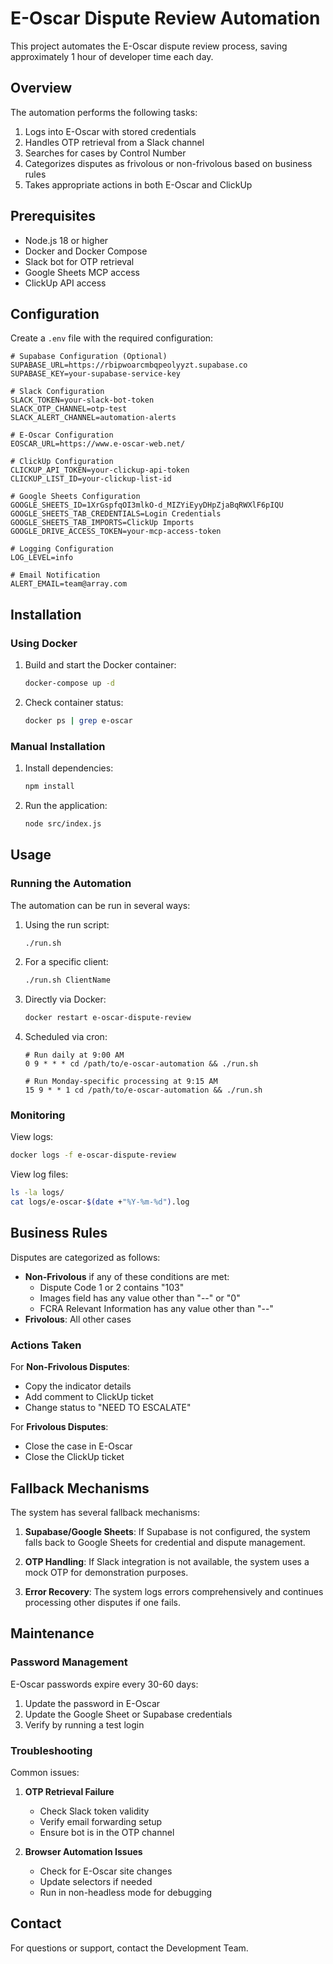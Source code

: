 # E-Oscar Dispute Review Automation

This project automates the E-Oscar dispute review process, saving approximately 1 hour of developer time each day.

## Overview

The automation performs the following tasks:

1. Logs into E-Oscar with stored credentials
2. Handles OTP retrieval from a Slack channel
3. Searches for cases by Control Number
4. Categorizes disputes as frivolous or non-frivolous based on business rules
5. Takes appropriate actions in both E-Oscar and ClickUp

## Prerequisites

- Node.js 18 or higher
- Docker and Docker Compose
- Slack bot for OTP retrieval
- Google Sheets MCP access
- ClickUp API access

## Configuration

Create a `.env` file with the required configuration:

```
# Supabase Configuration (Optional)
SUPABASE_URL=https://rbipwoarcmbqpeolyyzt.supabase.co
SUPABASE_KEY=your-supabase-service-key

# Slack Configuration
SLACK_TOKEN=your-slack-bot-token
SLACK_OTP_CHANNEL=otp-test
SLACK_ALERT_CHANNEL=automation-alerts

# E-Oscar Configuration
EOSCAR_URL=https://www.e-oscar-web.net/

# ClickUp Configuration
CLICKUP_API_TOKEN=your-clickup-api-token
CLICKUP_LIST_ID=your-clickup-list-id

# Google Sheets Configuration
GOOGLE_SHEETS_ID=1XrGspfqOI3mlkO-d_MIZYiEyyDHpZjaBqRWXlF6pIQU
GOOGLE_SHEETS_TAB_CREDENTIALS=Login Credentials
GOOGLE_SHEETS_TAB_IMPORTS=ClickUp Imports
GOOGLE_DRIVE_ACCESS_TOKEN=your-mcp-access-token

# Logging Configuration
LOG_LEVEL=info

# Email Notification
ALERT_EMAIL=team@array.com
```

## Installation

### Using Docker

1. Build and start the Docker container:
   ```bash
   docker-compose up -d
   ```

2. Check container status:
   ```bash
   docker ps | grep e-oscar
   ```

### Manual Installation

1. Install dependencies:
   ```bash
   npm install
   ```

2. Run the application:
   ```bash
   node src/index.js
   ```

## Usage

### Running the Automation

The automation can be run in several ways:

1. Using the run script:
   ```bash
   ./run.sh
   ```

2. For a specific client:
   ```bash
   ./run.sh ClientName
   ```

3. Directly via Docker:
   ```bash
   docker restart e-oscar-dispute-review
   ```

4. Scheduled via cron:
   ```cron
   # Run daily at 9:00 AM
   0 9 * * * cd /path/to/e-oscar-automation && ./run.sh
   
   # Run Monday-specific processing at 9:15 AM
   15 9 * * 1 cd /path/to/e-oscar-automation && ./run.sh
   ```

### Monitoring

View logs:
```bash
docker logs -f e-oscar-dispute-review
```

View log files:
```bash
ls -la logs/
cat logs/e-oscar-$(date +"%Y-%m-%d").log
```

## Business Rules

Disputes are categorized as follows:

- **Non-Frivolous** if any of these conditions are met:
  - Dispute Code 1 or 2 contains "103"
  - Images field has any value other than "--" or "0"
  - FCRA Relevant Information has any value other than "--"
- **Frivolous**: All other cases

### Actions Taken

For **Non-Frivolous Disputes**:
- Copy the indicator details
- Add comment to ClickUp ticket
- Change status to "NEED TO ESCALATE"

For **Frivolous Disputes**:
- Close the case in E-Oscar
- Close the ClickUp ticket

## Fallback Mechanisms

The system has several fallback mechanisms:

1. **Supabase/Google Sheets**: If Supabase is not configured, the system falls back to Google Sheets for credential and dispute management.

2. **OTP Handling**: If Slack integration is not available, the system uses a mock OTP for demonstration purposes.

3. **Error Recovery**: The system logs errors comprehensively and continues processing other disputes if one fails.

## Maintenance

### Password Management

E-Oscar passwords expire every 30-60 days:

1. Update the password in E-Oscar
2. Update the Google Sheet or Supabase credentials
3. Verify by running a test login

### Troubleshooting

Common issues:

1. **OTP Retrieval Failure**
   - Check Slack token validity
   - Verify email forwarding setup
   - Ensure bot is in the OTP channel

2. **Browser Automation Issues**
   - Check for E-Oscar site changes
   - Update selectors if needed
   - Run in non-headless mode for debugging

## Contact

For questions or support, contact the Development Team.
